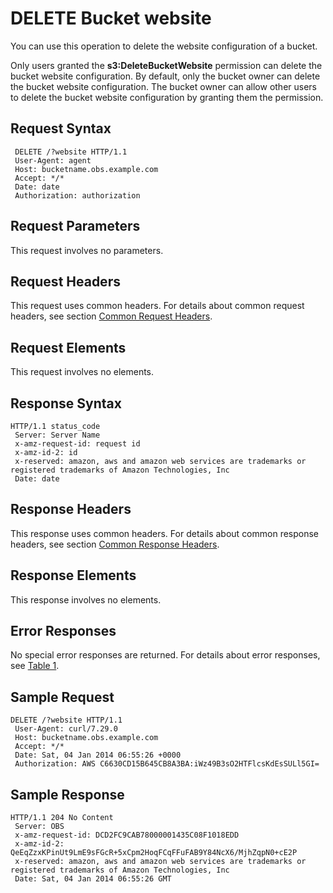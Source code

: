 # DELETE Bucket website<a name="EN-US_TOPIC_0125560295"></a>

You can use this operation to delete the website configuration of a bucket.

Only users granted the  **s3:DeleteBucketWebsite**  permission can delete the bucket website configuration. By default, only the bucket owner can delete the bucket website configuration. The bucket owner can allow other users to delete the bucket website configuration by granting them the permission.

## Request Syntax<a name="section27556393"></a>

```
 DELETE /?website HTTP/1.1
 User-Agent: agent 
 Host: bucketname.obs.example.com
 Accept: */*
 Date: date 
 Authorization: authorization
```

## Request Parameters<a name="section46680953"></a>

This request involves no parameters.

## Request Headers<a name="section17475399"></a>

This request uses common headers. For details about common request headers, see section  [Common Request Headers](common-request-headers.md).

## Request Elements<a name="section23060868"></a>

This request involves no elements.

## Response Syntax<a name="section46957633"></a>

```
HTTP/1.1 status_code
 Server: Server Name
 x-amz-request-id: request id 
 x-amz-id-2: id
 x-reserved: amazon, aws and amazon web services are trademarks or registered trademarks of Amazon Technologies, Inc 
 Date: date 
```

## Response Headers<a name="section19965518"></a>

This response uses common headers. For details about common response headers, see section  [Common Response Headers](common-response-headers.md).

## Response Elements<a name="section45471939"></a>

This response involves no elements.

## Error Responses<a name="section6594274"></a>

No special error responses are returned. For details about error responses, see  [Table 1](error-codes.md#table30733758).

## Sample Request<a name="section11442060"></a>

```
DELETE /?website HTTP/1.1
 User-Agent: curl/7.29.0 
 Host: bucketname.obs.example.com
 Accept: */*
 Date: Sat, 04 Jan 2014 06:55:26 +0000 
 Authorization: AWS C6630CD15B645CB8A3BA:iWz49B3sO2HTFlcsKdEsSULl5GI=
```

## Sample Response<a name="section35869679"></a>

```
HTTP/1.1 204 No Content 
 Server: OBS 
 x-amz-request-id: DCD2FC9CAB78000001435C08F1018EDD 
 x-amz-id-2: QeEqZzxKPinUt9LmE9sFGcR+5xCpm2HoqFCqFFuFAB9Y84NcX6/MjhZqpN0+cE2P 
 x-reserved: amazon, aws and amazon web services are trademarks or registered trademarks of Amazon Technologies, Inc  
 Date: Sat, 04 Jan 2014 06:55:26 GMT
```

